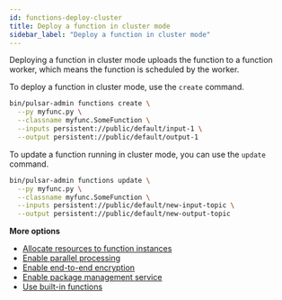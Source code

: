 ```yaml
---
id: functions-deploy-cluster
title: Deploy a function in cluster mode
sidebar_label: "Deploy a function in cluster mode"
---
```


Deploying a function in cluster mode uploads the function to a function worker, which means the function is scheduled by the worker. 

To deploy a function in cluster mode, use the `create` command. 

```bash
bin/pulsar-admin functions create \
  --py myfunc.py \
  --classname myfunc.SomeFunction \
  --inputs persistent://public/default/input-1 \
  --output persistent://public/default/output-1
```

To update a function running in cluster mode, you can use the `update` command.

```bash
bin/pulsar-admin functions update \
  --py myfunc.py \
  --classname myfunc.SomeFunction \
  --inputs persistent://public/default/new-input-topic \
  --output persistent://public/default/new-output-topic
```

**More options**
* [Allocate resources to function instances](functions-deploy-cluster-resource.md)
* [Enable parallel processing](functions-deploy-cluster-parallelism.md)
* [Enable end-to-end encryption](functions-deploy-cluster-encryption.md)
* [Enable package management service](functions-deploy-cluster-package.md)
* [Use built-in functions](functions-deploy-cluster-builtin.md)

